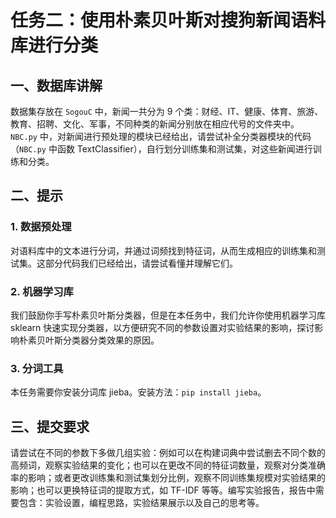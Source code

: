 # 任务二：使用朴素贝叶斯对搜狗新闻语料库进行分类

## 一、数据库讲解

数据集存放在 `SogouC` 中，新闻一共分为 9 个类：财经、IT、健康、体育、旅游、教育、招聘、文化、军事，不同种类的新闻分别放在相应代号的文件夹中。`NBC.py` 中，对新闻进行预处理的模块已经给出，请尝试补全分类器模块的代码（`NBC.py` 中函数 TextClassifier），自行划分训练集和测试集，对这些新闻进行训练和分类。

## 二、提示

### 1. 数据预处理

对语料库中的文本进行分词，并通过词频找到特征词，从而生成相应的训练集和测试集。这部分代码我们已经给出，请尝试看懂并理解它们。

### 2. 机器学习库

我们鼓励你手写朴素贝叶斯分类器，但是在本任务中，我们允许你使用机器学习库 sklearn 快速实现分类器，以方便研究不同的参数设置对实验结果的影响，探讨影响朴素贝叶斯分类器分类效果的原因。

### 3. 分词工具

本任务需要你安装分词库 jieba。安装方法：`pip install jieba`。

## 三、提交要求

请尝试在不同的参数下多做几组实验：例如可以在构建词典中尝试删去不同个数的高频词，观察实验结果的变化；也可以在更改不同的特征词数量，观察对分类准确率的影响；或者更改训练集和测试集划分比例，观察不同训练集规模对实验结果的影响；也可以更换特征词的提取方式，如 TF-IDF 等等。编写实验报告，报告中需要包含：实验设置，编程思路，实验结果展示以及自己的思考等。

